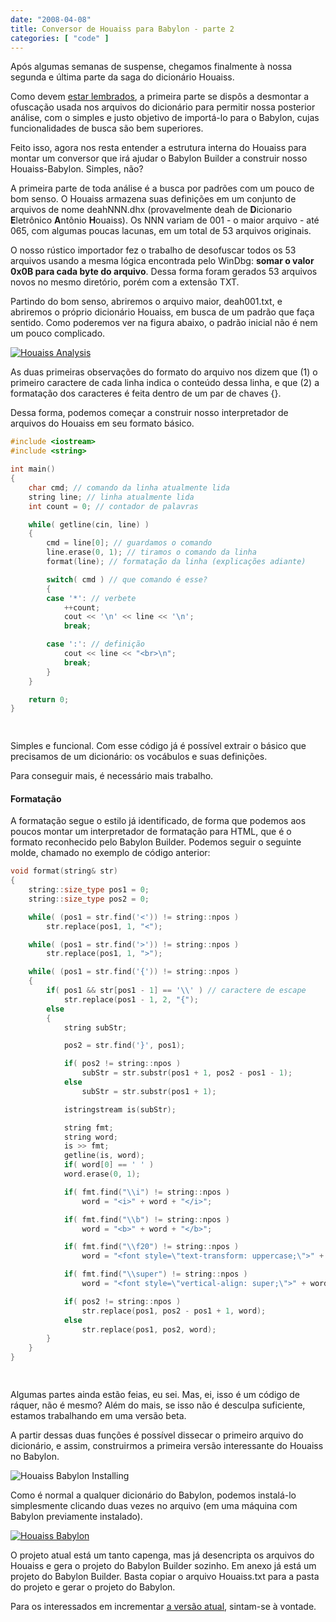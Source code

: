 ```yaml
---
date: "2008-04-08"
title: Conversor de Houaiss para Babylon - parte 2
categories: [ "code" ]
---
```

Após algumas semanas de suspense, chegamos finalmente à nossa segunda e última parte da saga do dicionário Houaiss.

Como devem [estar lembrados](http://www.caloni.com.br/conversor-de-houaiss-para-babylon-parte-1), a primeira parte se dispôs a desmontar a ofuscação usada nos arquivos do dicionário para permitir nossa posterior análise, com o simples e justo objetivo de importá-lo para o Babylon, cujas funcionalidades de busca são bem superiores.

Feito isso, agora nos resta entender a estrutura interna do Houaiss para montar um conversor que irá ajudar o Babylon Builder a construir nosso Houaiss-Babylon. Simples, não?

A primeira parte de toda análise é a busca por padrões com um pouco de bom senso. O Houaiss armazena suas definições em um conjunto de arquivos de nome deahNNN.dhx (provavelmente deah de **D**icionario **E**letrônico **A**ntônio **H**ouaiss). Os NNN variam de 001 - o maior arquivo - até 065, com algumas poucas lacunas, em um total de 53 arquivos originais.

O nosso rústico importador fez o trabalho de desofuscar todos os 53 arquivos usando a mesma lógica encontrada pelo WinDbg: **somar o valor 0x0B para cada byte do arquivo**. Dessa forma foram gerados 53 arquivos novos no mesmo diretório, porém com a extensão TXT.

Partindo do bom senso, abriremos o arquivo maior, deah001.txt, e abriremos o próprio dicionário Houaiss, em busca de um padrão que faça sentido. Como poderemos ver na figura abaixo, o padrão inicial não é nem um pouco complicado.

[![Houaiss Analysis](http://i.imgur.com/8nBeU0z.png)](/images/houaiss-analysis.png)

As duas primeiras observações do formato do arquivo nos dizem que (1) o primeiro caractere de cada linha indica o conteúdo dessa linha, e que (2) a formatação dos caracteres é feita dentro de um par de chaves {}.

Dessa forma, podemos começar a construir nosso interpretador de arquivos do Houaiss em seu formato básico.

```cpp
#include <iostream>
#include <string>

int main()
{
	char cmd; // comando da linha atualmente lida
	string line; // linha atualmente lida
	int count = 0; // contador de palavras

	while( getline(cin, line) )
	{
		cmd = line[0]; // guardamos o comando
		line.erase(0, 1); // tiramos o comando da linha
		format(line); // formatação da linha (explicações adiante)

		switch( cmd ) // que comando é esse?
		{
		case '*': // verbete
			++count;
			cout << '\n' << line << '\n';
			break;

		case ':': // definição
			cout << line << "<br>\n";
			break;
		}
	}

	return 0;
}

 

```

Simples e funcional. Com esse código já é possível extrair o básico que precisamos de um dicionário: os vocábulos e suas definições.

Para conseguir mais, é necessário mais trabalho.

#### Formatação

A formatação segue o estilo já identificado, de forma que podemos aos poucos montar um interpretador de formatação para HTML, que é o formato reconhecido pelo Babylon Builder. Podemos seguir o seguinte molde, chamado no exemplo de código anterior:

```cpp
void format(string& str)
{
	string::size_type pos1 = 0;
	string::size_type pos2 = 0;

	while( (pos1 = str.find('<')) != string::npos )
		str.replace(pos1, 1, "<");

	while( (pos1 = str.find('>')) != string::npos )
		str.replace(pos1, 1, ">");

	while( (pos1 = str.find('{')) != string::npos )
	{
		if( pos1 && str[pos1 - 1] == '\\' ) // caractere de escape
			str.replace(pos1 - 1, 2, "{");
		else
		{
			string subStr;

			pos2 = str.find('}', pos1);

			if( pos2 != string::npos )
				subStr = str.substr(pos1 + 1, pos2 - pos1 - 1);
			else
				subStr = str.substr(pos1 + 1);

			istringstream is(subStr);

			string fmt;
			string word;
			is >> fmt;
			getline(is, word);
			if( word[0] == ' ' )
			word.erase(0, 1);

			if( fmt.find("\\i") != string::npos )
				word = "<i>" + word + "</i>";

			if( fmt.find("\\b") != string::npos )
				word = "<b>" + word + "</b>";

			if( fmt.find("\\f20") != string::npos )
				word = "<font style=\"text-transform: uppercase;\">" + word + "</font>";

			if( fmt.find("\\super") != string::npos )
				word = "<font style=\"vertical-align: super;\">" + word + "</font>";

			if( pos2 != string::npos )
				str.replace(pos1, pos2 - pos1 + 1, word);
			else
				str.replace(pos1, pos2, word);
		}
	}
}

 

```

Algumas partes ainda estão feias, eu sei. Mas, ei, isso é um código de ráquer, não é mesmo? Além do mais, se isso não é desculpa suficiente, estamos trabalhando em uma versão beta.

A partir dessas duas funções é possível dissecar o primeiro arquivo do dicionário, e assim, construirmos a primeira versão interessante do Houaiss no Babylon.

![Houaiss Babylon Installing](http://i.imgur.com/QDxFcBL.png)

Como é normal a qualquer dicionário do Babylon, podemos instalá-lo simplesmente clicando duas vezes no arquivo (em uma máquina com Babylon previamente instalado).

[![Houaiss Babylon](http://i.imgur.com/aznsNZq.png)](/images/houaiss-babylon.png)

O projeto atual está um tanto capenga, mas já desencripta os arquivos do Houaiss e gera o projeto do Babylon Builder sozinho. Em anexo já está um projeto do Babylon Builder. Basta copiar o arquivo Houaiss.txt para a pasta do projeto e gerar o projeto do Babylon.

Para os interessados em incrementar [a versão atual](/images/houaiss2babylon.7z), sintam-se à vontade.

